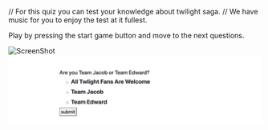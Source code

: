 // For this quiz you can test your knowledge about twilight saga. 
// We have music for you to enjoy the test at it fullest. 


Play by pressing the start game button and move to the next questions. 

![ScreenShot](Assets/screenshot1.png)
![ScreenShot](Assets/screenshot2.png)